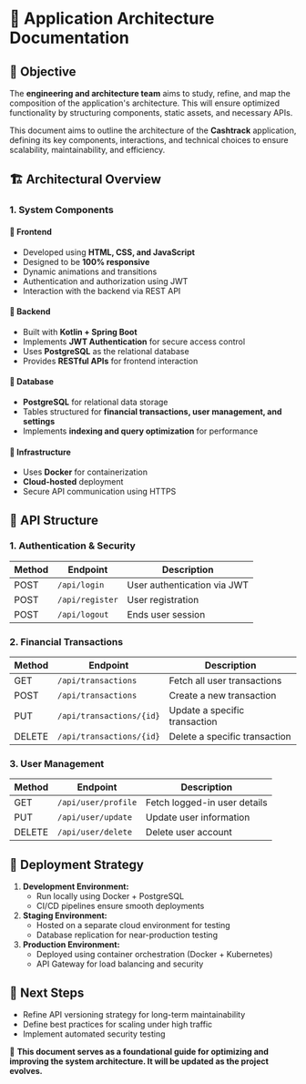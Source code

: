 # 📘 Application Architecture Documentation

## 📌 Objective
The **engineering and architecture team** aims to study, refine, and map the composition of the application's architecture. This will ensure optimized functionality by structuring components, static assets, and necessary APIs.

This document aims to outline the architecture of the **Cashtrack** application, defining its key components, interactions, and technical choices to ensure scalability, maintainability, and efficiency.

## 🏗️ Architectural Overview

### **1. System Components**

#### 🔹 **Frontend**
- Developed using **HTML, CSS, and JavaScript**
- Designed to be **100% responsive**
- Dynamic animations and transitions
- Authentication and authorization using JWT
- Interaction with the backend via REST API


#### 🔹 **Backend**
- Built with **Kotlin + Spring Boot**
- Implements **JWT Authentication** for secure access control
- Uses **PostgreSQL** as the relational database
- Provides **RESTful APIs** for frontend interaction

#### 🔹 **Database**
- **PostgreSQL** for relational data storage
- Tables structured for **financial transactions, user management, and settings**
- Implements **indexing and query optimization** for performance

#### 🔹 **Infrastructure**
- Uses **Docker** for containerization
- **Cloud-hosted** deployment
- Secure API communication using HTTPS

## 🔗 API Structure

### **1. Authentication & Security**
| Method | Endpoint         | Description                        |
|--------|----------------|------------------------------------|
| POST   | `/api/login`    | User authentication via JWT       |
| POST   | `/api/register` | User registration                 |
| POST   | `/api/logout`   | Ends user session                 |

### **2. Financial Transactions**
| Method | Endpoint              | Description                         |
|--------|----------------------|-------------------------------------|
| GET    | `/api/transactions`  | Fetch all user transactions        |
| POST   | `/api/transactions`  | Create a new transaction           |
| PUT    | `/api/transactions/{id}` | Update a specific transaction    |
| DELETE | `/api/transactions/{id}` | Delete a specific transaction    |

### **3. User Management**
| Method | Endpoint             | Description                      |
|--------|---------------------|----------------------------------|
| GET    | `/api/user/profile` | Fetch logged-in user details    |
| PUT    | `/api/user/update`  | Update user information         |
| DELETE | `/api/user/delete`  | Delete user account             |


## 📌 Deployment Strategy

1. **Development Environment:**
   - Run locally using Docker + PostgreSQL
   - CI/CD pipelines ensure smooth deployments
2. **Staging Environment:**
   - Hosted on a separate cloud environment for testing
   - Database replication for near-production testing
3. **Production Environment:**
   - Deployed using container orchestration (Docker + Kubernetes)
   - API Gateway for load balancing and security

## 🎯 Next Steps

- Refine API versioning strategy for long-term maintainability
- Define best practices for scaling under high traffic
- Implement automated security testing


📌 **This document serves as a foundational guide for optimizing and improving the system architecture. It will be updated as the project evolves.**